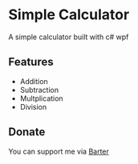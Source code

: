 # Simple Calculator
A simple calculator built with c# wpf

## Features
- Addition
- Subtraction
- Multplication
- Division

## Donate

You can support me via [Barter](https://barter.me/sixtusagbo)
